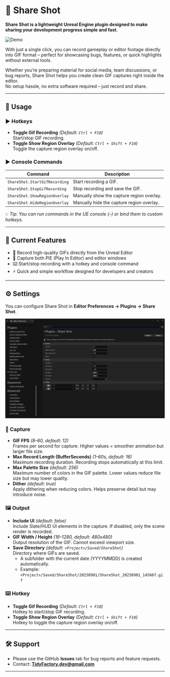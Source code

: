# 📘 Share Shot

**Share Shot is a lightweight Unreal Engine plugin designed to make sharing your development progress simple and fast.**  

![Demo](./Assets/ShareShot_Example01.gif)

With just a single click, you can record gameplay or editor footage directly into GIF format – perfect for showcasing bugs, features, or quick highlights without external tools.

Whether you’re preparing material for social media, team discussions, or bug reports, Share Shot helps you create clean GIF captures right inside the editor.  
No setup hassle, no extra software required – just record and share.

---

## 🚀 Usage

### ▶️ Hotkeys
- **Toggle Gif Recording** *(Default: `Ctrl + F10`)*  
  Start/stop GIF recording.
- **Toggle Show Region Overlay** *(Default: `Ctrl + Shift + F10`)*  
  Toggle the capture region overlay on/off.

### ▶️ Console Commands

| Command                          | Description |
|----------------------------------|-------------|
| `ShareShot.StartGifRecording`    | Start recording a GIF. |
| `ShareShot.StopGifRecording`     | Stop recording and save the GIF. |
| `ShareShot.ShowRegionOverlay`    | Manually show the capture region overlay. |
| `ShareShot.HideRegionOverlay`    | Manually hide the capture region overlay. |

💡 *Tip: You can run commands in the UE console (`~`) or bind them to custom hotkeys.*  

---

## 🎯 Current Features
- 🔴 Record high-quality GIFs directly from the Unreal Editor  
- 🎯 Capture both PIE (Play In Editor) and editor windows  
- ⌨️ Start/stop recording with a hotkey and console command  
- ⚡ Quick and simple workflow designed for developers and creators  

---

## ⚙️ Settings
You can configure Share Shot in **Editor Preferences → Plugins → Share Shot**.

![Demo](./Assets/ShareShotSettings.png)

### 📸 Capture
- **GIF FPS** *(8–60, default: 12)*  
  Frames per second for capture. Higher values = smoother animation but larger file size.
- **Max Record Length (BufferSeconds)** *(1–60s, default: 16)*  
  Maximum recording duration. Recording stops automatically at this limit.
- **Max Palette Size** *(default: 256)*  
  Maximum number of colors in the GIF palette. Lower values reduce file size but may lower quality.
- **Dither** *(default: true)*  
  Apply dithering when reducing colors. Helps preserve detail but may introduce noise.

### 🖼 Output
- **Include UI** *(default: false)*  
  Include Slate/HUD UI elements in the capture. If disabled, only the scene render is recorded.
- **GIF Width / Height** *(16–1280, default: 480x480)*  
  Output resolution of the GIF. Cannot exceed viewport size.
- **Save Directory** *(default: `<Project>/Saved/ShareShot`)*  
  Directory where GIFs are saved.  
  - A subfolder with the current date (YYYYMMDD) is created automatically.  
  - Example: `<Project>/Saved/ShareShot/20250901/ShareShot_20250901_145607.gif`

### ⌨️ Hotkey
- **Toggle Gif Recording** *(Default: `Ctrl + F10`)*  
  Hotkey to start/stop GIF recording.  
- **Toggle Show Region Overlay** *(Default: `Ctrl + Shift + F10`)*  
  Hotkey to toggle the capture region overlay on/off.  

---


## 🛠 Support
- Please use the GitHub **Issues** tab for bug reports and feature requests.  
- Contact: **TidyFactory.dev@gmail.com**  

---
